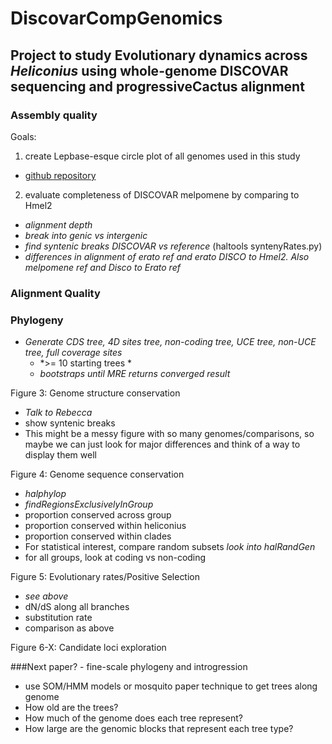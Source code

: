 # DiscovarCompGenomics

## Project to study Evolutionary dynamics across *Heliconius* using whole-genome DISCOVAR sequencing and progressiveCactus alignment


### Assembly quality
Goals:   
1) create Lepbase-esque circle plot of all genomes used in this study
  - [github repository](https://github.com/rjchallis/assembly-stats)  
  
2) evaluate completeness of DISCOVAR melpomene by comparing to Hmel2  

  - *alignment depth* 
  - *break into genic vs intergenic*
  - *find syntenic breaks DISCOVAR vs reference* (haltools syntenyRates.py)
  - *differences in alignment of erato ref and erato DISCO to Hmel2. Also melpomene ref and Disco to Erato ref*

### Alignment Quality



### Phylogeny

  - *Generate CDS tree, 4D sites tree, non-coding tree, UCE tree, non-UCE tree, full coverage sites*
    - *>= 10 starting trees *
    - *bootstraps until MRE returns converged result*

Figure 3: Genome structure conservation
- *Talk to Rebecca*
- show syntenic breaks
- This might be a messy figure with so many genomes/comparisons, so maybe we can just look for major differences and think of a way to display them well

Figure 4: Genome sequence conservation  
- *halphylop*
- *findRegionsExclusivelyInGroup*
- proportion conserved across group
- proportion conserved within heliconius
- proportion conserved within clades
- For statistical interest, compare random subsets *look into halRandGen*
- for all groups, look at coding vs non-coding

Figure 5: Evolutionary rates/Positive Selection
- *see above* 
- dN/dS along all branches	
- substitution rate
- comparison as above

Figure 6-X: Candidate loci exploration



###Next paper? - fine-scale phylogeny and introgression

- use SOM/HMM models or mosquito paper technique to get trees along genome 
-	How old are the trees?
-	How much of the genome does each tree represent?
-	How large are the genomic blocks that represent each tree type?

